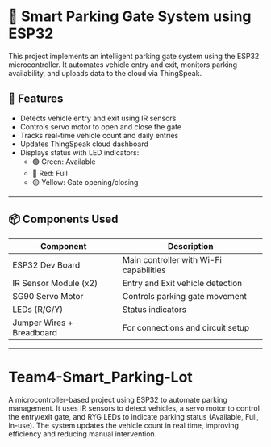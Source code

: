 # 🚗 Smart Parking Gate System using ESP32

This project implements an intelligent parking gate system using the ESP32 microcontroller. It automates vehicle entry and exit, monitors parking availability, and uploads data to the cloud via ThingSpeak.

## 🔧 Features

- Detects vehicle entry and exit using IR sensors
- Controls servo motor to open and close the gate
- Tracks real-time vehicle count and daily entries
- Updates ThingSpeak cloud dashboard
- Displays status with LED indicators:
  - 🟢 Green: Available
  - 🔴 Red: Full
  - 🟡 Yellow: Gate opening/closing

---

## 📦 Components Used

| Component            | Description                               |
|----------------------|-------------------------------------------|
| ESP32 Dev Board      | Main controller with Wi-Fi capabilities   |
| IR Sensor Module (x2)| Entry and Exit vehicle detection          |
| SG90 Servo Motor     | Controls parking gate movement            |
| LEDs (R/G/Y)         | Status indicators                         |
| Jumper Wires + Breadboard | For connections and circuit setup   |

---
# Team4-Smart_Parking-Lot
A microcontroller-based project using ESP32 to automate parking management. It uses IR sensors to detect vehicles, a servo motor to control the entry/exit gate, and RYG LEDs to indicate parking status (Available, Full, In-use). The system updates the vehicle count in real time, improving efficiency and reducing manual intervention.
